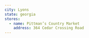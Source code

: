 ```yaml
---
city: Lyons
state: georgia
stores:
  - name: Pittman’s Country Market
    address: 364 Cedar Crossing Road
---
```

